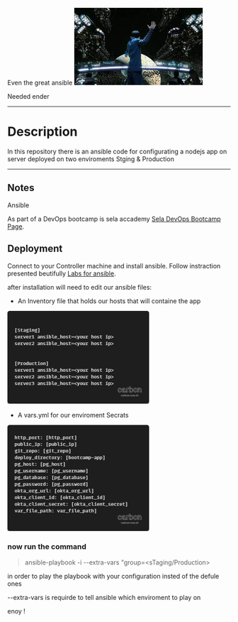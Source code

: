 Even the great ansible ![This is an image](game.jpg)

Needed ender

---

# Description

In this repository there is an ansible code for configurating a nodejs app on server deployed on two enviroments Stging & Production

---

## Notes

Ansible

As part of a DevOps bootcamp is sela accademy [Sela DevOps Bootcamp Page](https://rhinops.io/bootcamp).

## Deployment

Connect to your Controller machine and install ansible.
Follow instraction presented beutifully [Labs for ansible](https://gitlab.com/ansible-workshop/labs).

after installation will need to edit our ansible files:

- An Inventory file that holds our hosts that will containe the app

![This is an image](Inventoryiniformat.png)

- A vars.yml for our enviroment Secrats

![This is an image](VarsForAnsiblePlaybook.png)

### now run the command

> ansible-playbook -i <Inventory file path> <pPlaybook file path> --extra-vars "group=<sTaging/Production>

in order to play the playbook with your configuration insted of the defule ones

--extra-vars is requirde to tell ansible which enviroment to play on

enoy !
